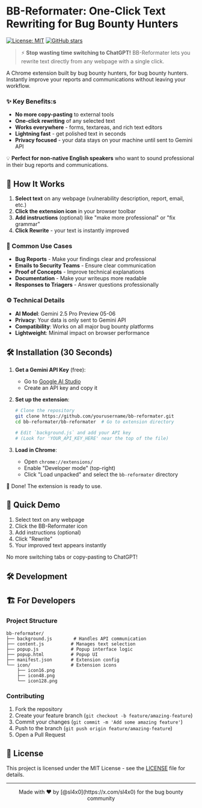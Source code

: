 # BB-Reformater: One-Click Text Rewriting for Bug Bounty Hunters

[![License: MIT](https://img.shields.io/badge/License-MIT-yellow.svg)](https://opensource.org/licenses/MIT)
[![GitHub stars](https://img.shields.io/github/stars/sl4x0/bb-reformater?style=social)](https://github.com/sl4x0/bb-reformater/stargazers)

> ⚡ **Stop wasting time switching to ChatGPT!** BB-Reformater lets you rewrite text directly from any webpage with a single click.

A Chrome extension built by bug bounty hunters, for bug bounty hunters. Instantly improve your reports and communications without leaving your workflow.

### ✨ Key Benefits:s
- **No more copy-pasting** to external tools
- **One-click rewriting** of any selected text
- **Works everywhere** - forms, textareas, and rich text editors
- **Lightning fast** - get polished text in seconds
- **Privacy focused** - your data stays on your machine until sent to Gemini API

💡 **Perfect for non-native English speakers** who want to sound professional in their bug reports and communications.

## 🚀 How It Works

1. **Select text** on any webpage (vulnerability description, report, email, etc.)
2. **Click the extension icon** in your browser toolbar
3. **Add instructions** (optional) like "make more professional" or "fix grammar"
4. **Click Rewrite** - your text is instantly improved

### 📝 Common Use Cases

- **Bug Reports** - Make your findings clear and professional
- **Emails to Security Teams** - Ensure clear communication
- **Proof of Concepts** - Improve technical explanations
- **Documentation** - Make your writeups more readable
- **Responses to Triagers** - Answer questions professionally

### ⚙️ Technical Details

- **AI Model**: Gemini 2.5 Pro Preview 05-06
- **Privacy**: Your data is only sent to Gemini API
- **Compatibility**: Works on all major bug bounty platforms
- **Lightweight**: Minimal impact on browser performance

## 🛠️ Installation (30 Seconds)

1. **Get a Gemini API Key** (free):
   - Go to [Google AI Studio](https://makersuite.google.com/app/apikey)
   - Create an API key and copy it

2. **Set up the extension**:
   ```bash
   # Clone the repository
   git clone https://github.com/yourusername/bb-reformater.git
   cd bb-reformater/bb-reformater  # Go to extension directory
   
   # Edit `background.js` and add your API key
   # (Look for 'YOUR_API_KEY_HERE' near the top of the file)
   ```

3. **Load in Chrome**:
   - Open `chrome://extensions/`
   - Enable "Developer mode" (top-right)
   - Click "Load unpacked" and select the `bb-reformater` directory

🎉 Done! The extension is ready to use.

## 🎥 Quick Demo

1. Select text on any webpage
2. Click the BB-Reformater icon
3. Add instructions (optional)
4. Click "Rewrite"
5. Your improved text appears instantly

No more switching tabs or copy-pasting to ChatGPT!

## 🛠️ Development

## 🏗️ For Developers

### Project Structure
```
bb-reformater/
├── background.js        # Handles API communication
├── content.js          # Manages text selection
├── popup.js            # Popup interface logic
├── popup.html          # Popup UI
├── manifest.json       # Extension config
└── icon/               # Extension icons
    ├── icon16.png
    ├── icon48.png
    └── icon128.png
```

### Contributing

1. Fork the repository
2. Create your feature branch (`git checkout -b feature/amazing-feature`)
3. Commit your changes (`git commit -m 'Add some amazing feature'`)
4. Push to the branch (`git push origin feature/amazing-feature`)
5. Open a Pull Request

## 📄 License

This project is licensed under the MIT License - see the [LICENSE](LICENSE) file for details.

---

<div align="center">
Made with ❤️ by [@sl4x0](https://x.com/sl4x0) for the bug bounty community
</div>